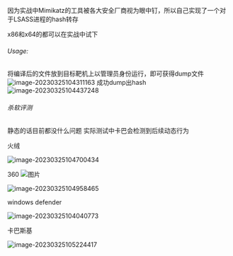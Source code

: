 因为实战中Mimikatz的工具被各大安全厂商视为眼中钉，所以自己实现了一个对于LSASS进程的hash转存


x86和x64的都可以在实战中试下

###### Usage:

将编译后的文件放到目标靶机上以管理员身份运行，即可获得dump文件
![image-20230325104311163](https://user-images.githubusercontent.com/83112602/227687343-6ae57dd3-87ec-435c-a4a5-5a36c13aeea1.png)
成功dump出hash![image-20230325104437248](https://user-images.githubusercontent.com/83112602/227687375-87adae5e-8e44-4e3a-82d6-9176363f3329.png)



###### 杀软评测

静态的话目前都没什么问题 实际测试中卡巴会检测到后续动态行为

火绒

![image-20230325104700434](https://user-images.githubusercontent.com/83112602/227687535-f77c2cc4-c40a-4413-8c6b-b201b9bf99bb.png)


360
![图片](https://user-images.githubusercontent.com/83112602/227720487-e9890ab3-f5d9-41d6-a51f-67834b527fbd.png)

![image-20230325104958465](https://user-images.githubusercontent.com/83112602/227687568-bb460140-6daf-4fde-a557-c7aa92c37681.png)



windows defender

![image-20230325104040773](https://user-images.githubusercontent.com/83112602/227687630-a221d6a8-cdf6-45db-bb69-c920831c13e7.png)


卡巴斯基

![image-20230325105224417](https://user-images.githubusercontent.com/83112602/227687680-43845183-cf5b-4488-a178-10e71036b890.png)
